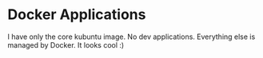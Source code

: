 Docker Applications
===================

I have only the core kubuntu image. No dev applications.
Everything else is managed by Docker. It looks cool :)
